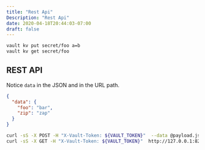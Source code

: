 ```yaml
---
title: "Rest Api"
Description: "Rest Api"
date: 2020-04-18T20:44:03-07:00
draft: false
---
```


```sh
vault kv put secret/foo a=b
vault kv get secret/foo
```

## REST API

Notice `data` in the JSON and in the URL path.

```json
{
  "data": {
    "foo": "bar",
    "zip": "zap"
  }
}
```

```sh
curl -sS -X POST -H "X-Vault-Token: ${VAULT_TOKEN}"  --data @payload.json   http://127.0.0.1:8200/v1/secret/data/foo
curl -sS -X GET -H "X-Vault-Token: ${VAULT_TOKEN}"  http://127.0.0.1:8200/v1/secret/data/foo
```
